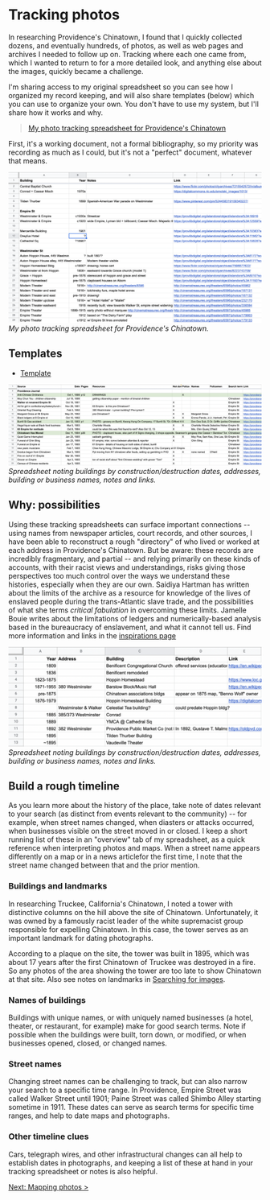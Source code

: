 # Tracking photos

In researching Providence's Chinatown, I found that I quickly collected dozens, and eventually hundreds, of photos, as well as web pages and archives I needed to follow up on. Tracking where each one came from, which I wanted to return to for a more detailed look, and anything else about the images, quickly became a challenge. 

I'm sharing access to my original spreadsheet so you can see how I organized my record keeping, and will also share templates (below) which you can use to organize your own. You don't have to use my system, but I'll share how it works and why. 

> [My photo tracking spreadsheet for Providence's Chinatown](https://docs.google.com/spreadsheets/d/1QN0UFXkYftnWY7G6bLlgcGm2uxCsbUcyRMfKfj_6y90/edit#gid=0)

First, it's a working document, not a formal bibliography, so my priority was recording as much as I could, but it's not a "perfect" document, whatever that means. 

![Screenshot of a photo tracking spreadsheet, with columns for Building, Year, Notes, and Link, and many entries organied by street name.](images/tracking-spreadsheet.png)
_My photo tracking spreadsheet for Providence's Chinatown._


## Templates 

* [Template](https://docs.google.com/spreadsheets/d/1na1BaZ8Op2iSwOGbWPYKhEflKvbEIm6IlLbMnkNj4TM/edit#gid=6183643)

![Screenshot of spreadsheet with columns Source, Date, Pages, Resources, Police, Names, Policemen, Search term, and Link, with short descriptions of articles about people, events, and addresses from the Providence Journal.](images/tracking-newspapers.png)
_Spreadsheet noting buildings by construction/destruction dates, addresses, building or business names, notes and links._


## Why: possibilities

Using these tracking spreadsheets can surface important connections -- using names from newspaper articles, court records, and other sources, I have been able to reconstruct a rough "directory" of who lived or worked at each address in Providence's Chinatown. But be aware: these records are incredibly fragmentary, and partial -- and relying primarily on these kinds of accounts, with their racist views and understandings, risks giving those perspectives too much control over the ways we understand these histories, especially when they are our own. Saidiya Hartman has written about the limits of the archive as a resource for knowledge of the lives of enslaved people during the trans-Atlantic slave trade, and the possibilities of what she terms _critical fabulation_ in overcoming these limits. Jamelle Bouie writes about the limitations of ledgers and numerically-based analysis based in the bureaucracy of enslavement, and what it cannot tell us. Find more information and links in the [inspirations page](/inspirations.md)

![Screenshot of spreadsheet of buildings listed by year, address, with descriptions and links.](images/tracking-buildings.png)
_Spreadsheet noting buildings by construction/destruction dates, addresses, building or business names, notes and links._


## Build a rough timeline

As you learn more about the history of the place, take note of dates relevant to your search (as distinct from events relevant to the community) -- for example, when street names changed, when diasters or attacks occurred, when businesses visible on the street moved in or closed. I keep a short running list of these in an "overview" tab of my spreadsheet, as a quick reference when interpreting photos and maps. When a street name appears differently on a map or in a news articlefor the first time, I note that the street name changed between that and the prior mention.


### Buildings and landmarks

In researching Truckee, California's Chinatown, I noted a tower with distinctive columns on the hill above the site of Chinatown. Unfortunately, it was owned by a famously racist leader of the white supremacist group responsible for expelling Chinatown. In this case, the tower serves as an important landmark for dating photographs. 

According to a plaque on the site, the tower was built in 1895, which was about 17 years after the first Chinatown of Truckee was destroyed in a fire. So any photos of the area showing the tower are too late to show Chinatown at that site. Also see notes on landmarks in [Searching for images](images.md). 


### Names of buildings

Buildings with unique names, or with uniquely named businesses (a hotel, theater, or restaurant, for example) make for good search terms. Note if possible when the buildings were built, torn down, or modified, or when businesses opened, closed, or changed names.


### Street names

Changing street names can be challenging to track, but can also narrow your search to a specific time range. In Providence, Empire Street was called Walker Street until 1901; Paine Street was called Shimbo Alley starting sometime in 1911. These dates can serve as search terms for specific time ranges, and help to date maps and photographs.


### Other timeline clues

Cars, telegraph wires, and other infrastructural changes can all help to establish dates in photographs, and keeping a list of these at hand in your tracking spreadsheet or notes is also helpful.

[Next: Mapping photos >](/research/mapping.md)
